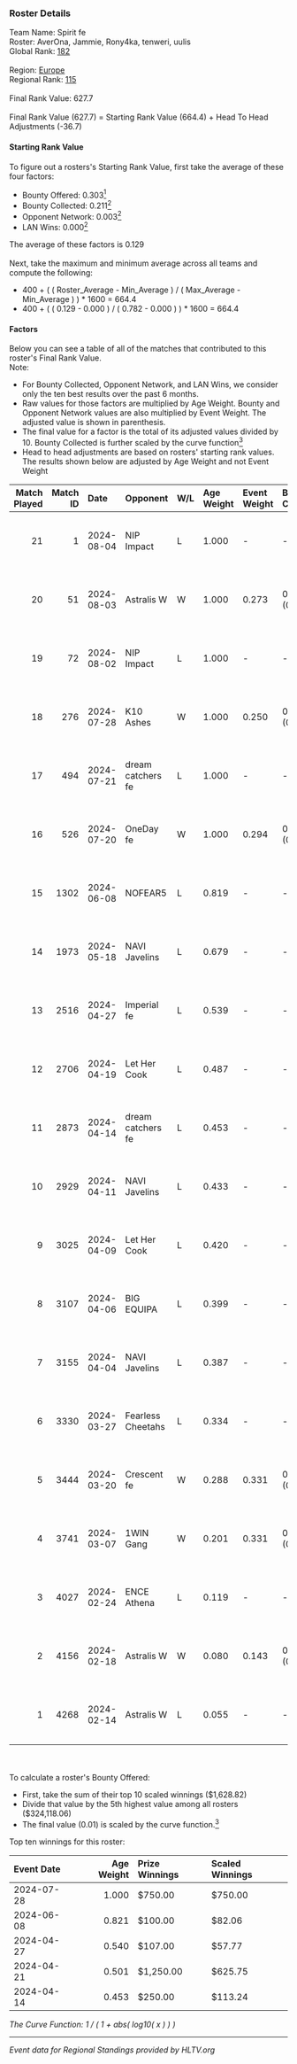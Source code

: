 ### Roster Details<br />
Team Name: Spirit fe<br />
Roster: AverOna, Jammie, Rony4ka, tenweri, uulis<br />
Global Rank: [182](../standings_global.md)<br />
<br />
Region: [Europe]( ../standings_europe.md)<br />
Regional Rank: [115]( ../standings_europe.md)<br />
<br />
Final Rank Value:  627.7<br />
<br />
Final Rank Value (627.7) = Starting Rank Value (664.4) + Head To Head Adjustments (-36.7)<br />

#### Starting Rank Value<br />
To figure out a rosters's Starting Rank Value, first take the average of these four factors:<br />
- Bounty Offered: 0.303[<sup>1</sup>](#table2)
- Bounty Collected: 0.211[<sup>2</sup>](#table1)
- Opponent Network: 0.003[<sup>2</sup>](#table1)
- LAN Wins: 0.000[<sup>2</sup>](#table1)

The average of these factors is 0.129<br />
<br />
Next, take the maximum and minimum average across all teams and compute the following:<br />
- 400 + ( ( Roster_Average - Min_Average ) / ( Max_Average - Min_Average ) ) * 1600 = 664.4
- 400 + ( ( 0.129 - 0.000 ) / ( 0.782 - 0.000 ) ) * 1600 = 664.4


#### Factors<br />
Below you can see a table of all of the matches that contributed to this roster's Final Rank Value.<br />
Note:<br />

- For Bounty Collected, Opponent Network, and LAN Wins, we consider only the ten best results over the past 6 months.
- Raw values for those factors are multiplied by Age Weight. Bounty and Opponent Network values are also multiplied by Event Weight. The adjusted value is shown in parenthesis.
- The final value for a factor is the total of its adjusted values divided by 10. Bounty Collected is further scaled by the curve function[<sup>3</sup>](#curveFunction)
- Head to head adjustments are based on rosters' starting rank values. The results shown below are adjusted by Age Weight and not Event Weight
<span id="table1"></span><br />


| Match Played | Match ID | Date       | Opponent          | W/L | Age Weight | Event Weight | Bounty Collected | Opponent Network | LAN Wins  | H2H Adj. | Roster                                   |
| -: | -: | :- | :- | :- | :- | :- | :- | :- | :- | -: | :- |
|           21 |        1 | 2024-08-04 | NIP Impact        | L   | 1.000      | -            | -                | -                | -         |   -11.47 | AverOna, Jammie, Rony4ka, tenweri, uulis |
|           20 |       51 | 2024-08-03 | Astralis W        | W   | 1.000      | 0.273        | 0.002 (0.001)    | 0.064 (0.017)    | 0 (0.000) |    16.67 | irbitka, Jammie, Rony4ka, tenweri, uulis |
|           19 |       72 | 2024-08-02 | NIP Impact        | L   | 1.000      | -            | -                | -                | -         |   -11.55 | AverOna, Jammie, Rony4ka, tenweri, uulis |
|           18 |      276 | 2024-07-28 | K10 Ashes         | W   | 1.000      | 0.250        | 0.001 (0.000)    | 0.000 (0.000)    | 0 (0.000) |    11.05 | AverOna, Jammie, Rony4ka, tenweri, uulis |
|           17 |      494 | 2024-07-21 | dream catchers fe | L   | 1.000      | -            | -                | -                | -         |   -11.63 | AverOna, Jammie, Rony4ka, tenweri, uulis |
|           16 |      526 | 2024-07-20 | OneDay fe         | W   | 1.000      | 0.294        | 0.002 (0.000)    | 0.000 (0.000)    | 0 (0.000) |    11.04 | AverOna, Jammie, Rony4ka, tenweri, uulis |
|           15 |     1302 | 2024-06-08 | NOFEAR5           | L   | 0.819      | -            | -                | -                | -         |   -11.62 | AverOna, Jammie, Rony4ka, tenweri, uulis |
|           14 |     1973 | 2024-05-18 | NAVI Javelins     | L   | 0.679      | -            | -                | -                | -         |    -5.16 | AverOna, Jammie, Rony4ka, tenweri, uulis |
|           13 |     2516 | 2024-04-27 | Imperial fe       | L   | 0.539      | -            | -                | -                | -         |    -1.65 | AverOna, Jammie, Rony4ka, tenweri, uulis |
|           12 |     2706 | 2024-04-19 | Let Her Cook      | L   | 0.487      | -            | -                | -                | -         |    -2.96 | AverOna, Jammie, Rony4ka, tenweri, uulis |
|           11 |     2873 | 2024-04-14 | dream catchers fe | L   | 0.453      | -            | -                | -                | -         |    -5.79 | AverOna, Jammie, Rony4ka, tenweri, uulis |
|           10 |     2929 | 2024-04-11 | NAVI Javelins     | L   | 0.433      | -            | -                | -                | -         |    -3.90 | AverOna, Jammie, Rony4ka, tenweri, uulis |
|            9 |     3025 | 2024-04-09 | Let Her Cook      | L   | 0.420      | -            | -                | -                | -         |    -2.49 | AverOna, Jammie, Rony4ka, tenweri, uulis |
|            8 |     3107 | 2024-04-06 | BIG EQUIPA        | L   | 0.399      | -            | -                | -                | -         |    -4.42 | AverOna, Jammie, Rony4ka, tenweri, uulis |
|            7 |     3155 | 2024-04-04 | NAVI Javelins     | L   | 0.387      | -            | -                | -                | -         |    -3.57 | AverOna, Jammie, Rony4ka, tenweri, uulis |
|            6 |     3330 | 2024-03-27 | Fearless Cheetahs | L   | 0.334      | -            | -                | -                | -         |    -5.00 | AverOna, Jammie, Rony4ka, tenweri, uulis |
|            5 |     3444 | 2024-03-20 | Crescent fe       | W   | 0.288      | 0.331        | 0.005 (0.000)    | 0.078 (0.007)    | 0 (0.000) |     4.46 | AverOna, Jammie, Rony4ka, tenweri, uulis |
|            4 |     3741 | 2024-03-07 | 1WIN Gang         | W   | 0.201      | 0.331        | 0.001 (0.000)    | 0.017 (0.001)    | 0 (0.000) |     3.11 | AverOna, Jammie, Rony4ka, tenweri, uulis |
|            3 |     4027 | 2024-02-24 | ENCE Athena       | L   | 0.119      | -            | -                | -                | -         |    -2.01 | AverOna, Jammie, Rony4ka, tenweri, uulis |
|            2 |     4156 | 2024-02-18 | Astralis W        | W   | 0.080      | 0.143        | 0.001 (0.000)    | 0.021 (0.000)    | 0 (0.000) |     1.12 | AverOna, Jammie, Rony4ka, tenweri, uulis |
|            1 |     4268 | 2024-02-14 | Astralis W        | L   | 0.055      | -            | -                | -                | -         |    -0.88 | AverOna, Jammie, Rony4ka, tenweri, uulis |

<br />
<span id="table2"></span><br />
To calculate a roster's Bounty Offered:<br />

- First, take the sum of their top 10 scaled winnings ($1,628.82)
- Divide that value by the 5th highest value among all rosters ($324,118.06)
- The final value (0.01) is scaled by the curve function.[<sup>3</sup>](#curveFunction)

Top ten winnings for this roster:<br />

| Event Date | Age Weight | Prize Winnings | Scaled Winnings |
| :- | -: | :- | :- |
| 2024-07-28 |      1.000 | $750.00        | $750.00         |
| 2024-06-08 |      0.821 | $100.00        | $82.06          |
| 2024-04-27 |      0.540 | $107.00        | $57.77          |
| 2024-04-21 |      0.501 | $1,250.00      | $625.75         |
| 2024-04-14 |      0.453 | $250.00        | $113.24         |


<span id="curveFunction"></span>_The Curve Function: 1 / ( 1 + abs( log10( x ) ) )_<br />

---
_Event data for Regional Standings provided by HLTV.org_<br />
